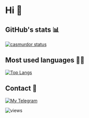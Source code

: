 # Hi 👋

## GitHub's stats 📊

[![casmurdor status](https://readme-stats.clckblog.space/api?username=casmurdor&show_icons=true&count_private=true&title_color=58a6ff&text_color=58a6ff&icon_color=58a6ff&bg_color=0d1117)](https://github.com/casmurdor/github-readme-stats)

## Most used languages 👩‍💻

[![Top Langs](https://readme-stats.clckblog.space/api/top-langs/?username=casmurdor&layout=compact&title_color=58a6ff&text_color=58a6ff&icon_color=58a6ff&bg_color=0d1117)](https://github.com/casmurdor/github-readme-stats)

## Contact 📲

[![My Telegram](https://img.shields.io/badge/-TELEGRAM-2CA5E0?style=for-the-badge&logo=telegram&logoColor=white)](https://t.me/AndresCM)

![views](https://komarev.com/ghpvc/?username=a19camoan&color=blueviolet&style=plastic)

